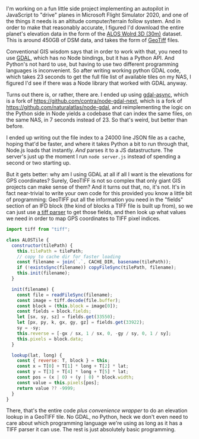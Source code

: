 I'm working on a fun little side project implementing an autopilot in JavaScript to "drive" planes in Microsoft Flight Simulator 2020, and one of the things it needs is an altitude computer/terrain follow system. And in order to make that reasonably accurate, I figured I'd download the entire planet's elevation data in the form of the [ALOS Wolrd 3D (30m)](https://www.eorc.jaxa.jp/ALOS/en/dataset/aw3d30/aw3d30_e.htm) dataset. This is around 450GB of DSM data, and takes the form of [GeoTiff](http://geotiff.maptools.org/spec/geotiff2.html) files.

Conventional GIS wisdom says that in order to work with that, you need to use [GDAL](https://gdal.org/), which has no Node bindings, but it has a Python API. And Python's not hard to use, but having to use two different programming languages is inconvenient. So after writing working python GDAL code, which takes 23 seconds to get the full file list of available tiles on my NAS, I figured I'd see if there was a Node library that worked with GDAL anyway.

Turns out there is, or rather, there are. I ended up using [gdal-async](https://github.com/mmomtchev/node-gdal-async), which is a fork of https://github.com/contra/node-gdal-next, which is a fork of https://github.com/naturalatlas/node-gdal,  and reimplementing the logic on the Python side in Node yields a codebase that can index the same files, on the same NAS, in 7 seconds instead of 23. So that's weird, but better than before.

I ended up writing out the file index to a 24000 line JSON file as a cache, hoping that'd be faster, and where it takes Python a bit to run through that, Node.js loads that instantly. _And_ parses it to a JS datastructure. The server's just up the moment I run `node server.js` instead of spending a second or two starting up. 

But it gets better: why am I using GDAL at all if all I want is the elevations for GPS coordinates? Surely, GeoTIFF is not so complex that only giant GIS projects can make sense of them? And it turns out that, no, it's not. It's in fact near-trivial to write your own code for this provided you know a little bit of programming: GeoTIFF put all the information you need in the "fields" section of an IFD block (the kind of blocks a TIFF file is built up from), so we can just use [a tiff parser](https://www.npmjs.com/package/tiff) to get those fields, and then look up what values we need in order to map GPS coordinates to TIFF pixel indices.

```javascript
import tiff from "tiff";

class ALOSTile {
  constructor(tilePath) {
    this.tilePath = tilePath;
    // copy to cache dir for faster loading
    const filename = join(`.`, CACHE_DIR, basename(tilePath));
    if (!existsSync(filename)) copyFileSync(tilePath, filename);
    this.init(filename);
  }

  init(filename) {
    const file = readFileSync(filename);
    const image = tiff.decode(file.buffer);
    const block = (this.block = image[0]);
    const fields = block.fields;
    let [sx, sy, sz] = fields.get(33550);
    let [px, py, k, gx, gy, gz] = fields.get(33922);
    sy = -sy;
    this.reverse = [-gx / sx, 1 / sx, 0, -gy / sy, 0, 1 / sy];
    this.pixels = block.data;
  }

  lookup(lat, long) {
    const { reverse: T, block } = this;
    const x = T[0] + T[1] * long + T[2] * lat;
    const y = T[3] + T[4] * long + T[5] * lat;
    const pos = (x | 0) + (y | 0) * block.width;
    const value = this.pixels[pos];
    return value ?? -9999;
  }
}
```

There, that's the entire code _plus convenience wrapper_ to do an elevation lookup in a GeoTIFF tile. No GDAL, no Python, heck we don't even need to care about which programming language we're using as long as it has a TIFF parser it can use. The rest is just absolutely basic programming.